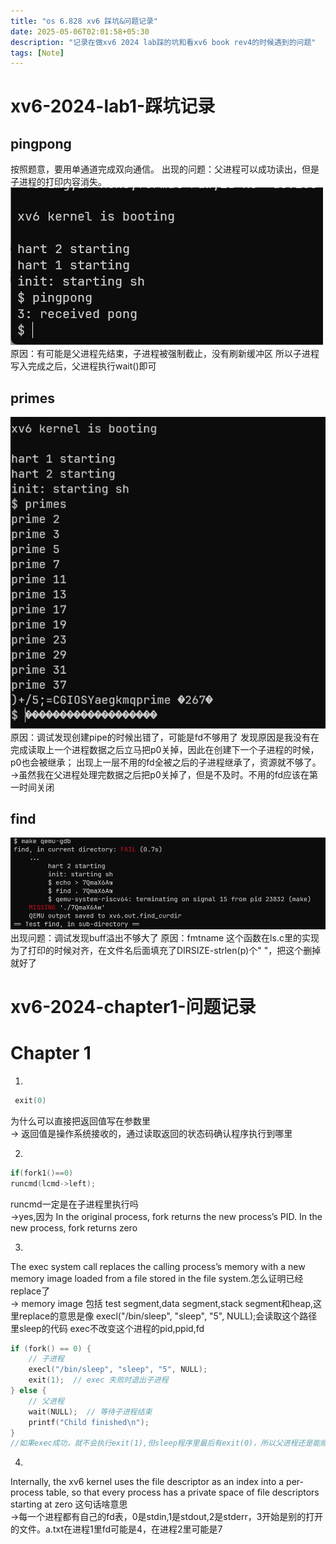 ```yaml
---
title: "os 6.828 xv6 踩坑&问题记录"
date: 2025-05-06T02:01:58+05:30
description: "记录在做xv6 2024 lab踩的坑和看xv6 book rev4的时候遇到的问题"
tags: [Note]
---
```


# xv6-2024-lab1-踩坑记录
## pingpong
按照题意，要用单通道完成双向通信。
出现的问题：父进程可以成功读出，但是子进程的打印内容消失。
![alt text](/assets/image.png)
原因：有可能是父进程先结束，子进程被强制截止，没有刷新缓冲区
所以子进程写入完成之后，父进程执行wait()即可


## primes
![alt text](/assets/image-1.png)
原因：调试发现创建pipe的时候出错了，可能是fd不够用了
发现原因是我没有在完成读取上一个进程数据之后立马把p0关掉，因此在创建下一个子进程的时候，p0也会被继承；
出现上一层不用的fd全被之后的子进程继承了，资源就不够了。
->虽然我在父进程处理完数据之后把p0关掉了，但是不及时。不用的fd应该在第一时间关闭

## find
![alt text](/assets/image-3.png)
出现问题：调试发现buff溢出不够大了
原因：fmtname 这个函数在ls.c里的实现为了打印的时候对齐，在文件名后面填充了DIRSIZE-strlen(p)个" "，把这个删掉就好了

# xv6-2024-chapter1-问题记录
# Chapter 1
1. 
```cpp
 exit(0) 
 ```
为什么可以直接把返回值写在参数里
<br>-> 返回值是操作系统接收的，通过读取返回的状态码确认程序执行到哪里<br>

2. 
```cpp
if(fork1()==0)
runcmd(lcmd->left);
```
runcmd一定是在子进程里执行吗
<br>->yes,因为 In the original process, fork returns the new process’s PID. In the new process, fork returns zero<br>

3. 
The exec system call replaces the calling process’s memory with a new memory image loaded from a file stored in the file system.怎么证明已经replace了
<br>-> memory image 包括 test segment,data segment,stack segment和heap,这里replace的意思是像 execl("/bin/sleep", "sleep", "5", NULL);会读取这个路径里sleep的代码
exec不改变这个进程的pid,ppid,fd<br>
```cpp
if (fork() == 0) {
    // 子进程
    execl("/bin/sleep", "sleep", "5", NULL);
    exit(1);  // exec 失败时退出子进程
} else {
    // 父进程
    wait(NULL);  // 等待子进程结束
    printf("Child finished\n");
}
//如果exec成功，就不会执行exit(1),但sleep程序里最后有exit(0)，所以父进程还是能顺利执行wait并打印
```

4. 
Internally, the xv6 kernel uses the file descriptor as an index into a per-process table, so that every process has a private space of file descriptors starting at zero
这句话啥意思
<br>->每一个进程都有自己的fd表，0是stdin,1是stdout,2是stderr，3开始是别的打开的文件。a.txt在进程1里fd可能是4，在进程2里可能是7